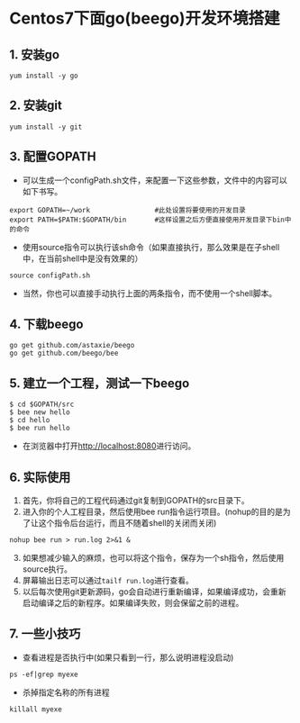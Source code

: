 # Centos7下面go(beego)开发环境搭建

## 1. 安装go

```
yum install -y go
```

## 2. 安装git

```
yum install -y git
```

## 3. 配置GOPATH

* 可以生成一个configPath.sh文件，来配置一下这些参数，文件中的内容可以如下书写。

```
export GOPATH=~/work                #此处设置将要使用的开发目录
export PATH=$PATH:$GOPATH/bin       #这样设置之后方便直接使用开发目录下bin中的命令
```
* 使用source指令可以执行该sh命令（如果直接执行，那么效果是在子shell中，在当前shell中是没有效果的）

```
source configPath.sh
```

* 当然，你也可以直接手动执行上面的两条指令，而不使用一个shell脚本。

## 4. 下载beego

```
go get github.com/astaxie/beego
go get github.com/beego/bee
```

## 5. 建立一个工程，测试一下beego

```
$ cd $GOPATH/src
$ bee new hello
$ cd hello
$ bee run hello
```

* 在浏览器中打开[http://localhost:8080](http://localhost:8080)进行访问。

## 6. 实际使用

1. 首先，你将自己的工程代码通过git复制到GOPATH的src目录下。
2. 进入你的个人工程目录，然后使用bee run指令运行项目。(nohup的目的是为了让这个指令后台运行，而且不随着shell的关闭而关闭)
```
nohup bee run > run.log 2>&1 &
```
3. 如果想减少输入的麻烦，也可以将这个指令，保存为一个sh指令，然后使用source执行。
4. 屏幕输出日志可以通过```tailf run.log```进行查看。
5. 以后每次使用git更新源码，go会自动进行重新编译，如果编译成功，会重新启动编译之后的新程序。如果编译失败，则会保留之前的进程。


## 7. 一些小技巧

* 查看进程是否执行中(如果只看到一行，那么说明进程没启动)
```
ps -ef|grep myexe
```

* 杀掉指定名称的所有进程
```
killall myexe
```
